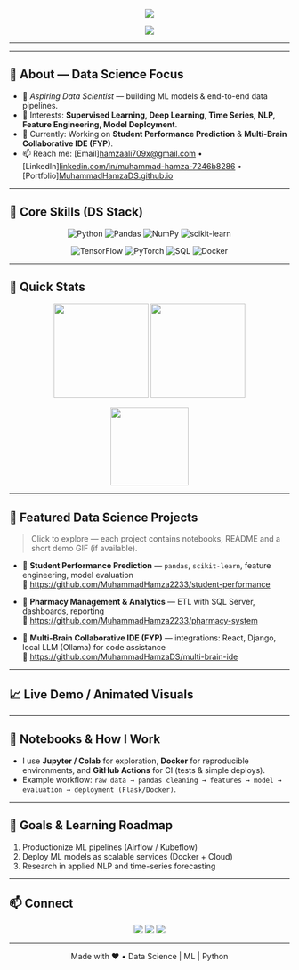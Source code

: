 <!-- Wavy animated banner -->
<p align="center">
  <img src="https://capsule-render.vercel.app/api?type=waving&color=0:00FFEE,100:0066FF&height=180&section=header&text=Hi%20I'm%20Hamza%20🚀&fontSize=40&fontColor=ffffff&animation=fadeIn" />
</p>

<!-- Typing animation -->
<p align="center">
  <img src="https://readme-typing-svg.herokuapp.com?size=22&color=00F7FF&center=true&vCenter=true&width=500&lines=Data+Science+Enthusiast;Python+Developer;Machine+Learning+Learner;Future+Data+Scientist" />
</p>

---



---

## 🔬 About — Data Science Focus
- 🎯 *Aspiring Data Scientist* — building ML models & end-to-end data pipelines.  
- 🧠 Interests: **Supervised Learning, Deep Learning, Time Series, NLP, Feature Engineering, Model Deployment**.  
- 🔭 Currently: Working on **Student Performance Prediction** & **Multi-Brain Collaborative IDE (FYP)**.  
- 📫 Reach me: [Email][hamzaali709x@gmail.com](mailto:hamzaali709x@gmail.com)  • [LinkedIn][linkedin.com/in/muhammad-hamza-7246b8286](https://www.linkedin.com/in/muhammad-hamza-7246b8286?utm_source=share&utm_campaign=share_via&utm_content=profile&utm_medium=android_app) • [Portfolio][MuhammadHamzaDS.github.io](https://MuhammadHamzaDS.github.io)  

---

## 🧰 Core Skills (DS Stack)
<p align="center">
  <!-- Badges (static but visually strong) -->
  <img alt="Python" src="https://img.shields.io/badge/Python-3776AB?style=for-the-badge&logo=python&logoColor=white"/>
  <img alt="Pandas" src="https://img.shields.io/badge/Pandas-150458?style=for-the-badge&logo=pandas&logoColor=white"/>
  <img alt="NumPy" src="https://img.shields.io/badge/NumPy-013243?style=for-the-badge&logo=numpy&logoColor=white"/>
  <img alt="scikit-learn" src="https://img.shields.io/badge/scikit--learn-F7931E?style=for-the-badge&logo=scikit-learn&logoColor=white"/>
</p>

<p align="center">
  <img alt="TensorFlow" src="https://img.shields.io/badge/TensorFlow-FF6F00?style=for-the-badge&logo=tensorflow&logoColor=white"/>
  <img alt="PyTorch" src="https://img.shields.io/badge/PyTorch-EE4C2C?style=for-the-badge&logo=pytorch&logoColor=white"/>
  <img alt="SQL" src="https://img.shields.io/badge/SQL-4479A1?style=for-the-badge&logo=mysql&logoColor=white"/>
  <img alt="Docker" src="https://img.shields.io/badge/Docker-2496ED?style=for-the-badge&logo=docker&logoColor=white"/>
</p>

---

## 🚩 Quick Stats
<p align="center">
  <img src="https://github-readme-stats.vercel.app/api?username=MuhammadHamzaDS&show_icons=true&theme=tokyonight&hide_border=true" height="170em"/>
  <img src="https://streak-stats.demolab.com?user=MuhammadHamzaDS&theme=tokyonight&hide_border=true" height="170em"/>
</p>

<p align="center">
  <img src="https://github-readme-stats.vercel.app/api/top-langs/?username=MuhammadHamzaDS&layout=compact&theme=tokyonight&hide_border=true" height="140em"/>
</p>

---

## 🧾 Featured Data Science Projects
> Click to explore — each project contains notebooks, README and a short demo GIF (if available).

- 🔬 **Student Performance Prediction** — `pandas`, `scikit-learn`, feature engineering, model evaluation  
  🔗 https://github.com/MuhammadHamza2233/student-performance

- 🏥 **Pharmacy Management & Analytics** — ETL with SQL Server, dashboards, reporting  
  🔗 https://github.com/MuhammadHamza2233/pharmacy-system

- 🤝 **Multi-Brain Collaborative IDE (FYP)** — integrations: React, Django, local LLM (Ollama) for code assistance  
  🔗 https://github.com/MuhammadHamzaDS/multi-brain-ide

---

## 📈 Live Demo / Animated Visuals
<!--
  If you have GIFs of model results or dashboards, upload them to `assets/` and uncomment below.
  Example stored at: https://raw.githubusercontent.com/MuhammadHamza2233/MuhammadHamza2233/main/assets/model-demo.gif
-->
<!--
<p align="center">
  <img src="https://raw.githubusercontent.com/MuhammadHamza2233/MuhammadHamza2233/main/assets/model-demo.gif" alt="Model Demo" width="700"/>
</p>
-->

---

## 🧪 Notebooks & How I Work
- I use **Jupyter / Colab** for exploration, **Docker** for reproducible environments, and **GitHub Actions** for CI (tests & simple deploys).  
- Example workflow: `raw data → pandas cleaning → features → model → evaluation → deployment (Flask/Docker)`.

---

## 🎯 Goals & Learning Roadmap
1. Productionize ML pipelines (Airflow / Kubeflow)  
2. Deploy ML models as scalable services (Docker + Cloud)  
3. Research in applied NLP and time-series forecasting

---

## 📫 Connect
<p align="center">
  <a href="https://www.linkedin.com/in/MuhammadHamza2233"><img src="https://img.shields.io/badge/LinkedIn-0A66C2?style=for-the-badge&logo=linkedin&logoColor=white"/></a>
  <a href="mailto:YOUR_EMAIL@gmail.com"><img src="https://img.shields.io/badge/Email-D14836?style=for-the-badge&logo=gmail&logoColor=white"/></a>
  <a href="https://your-portfolio-link.com"><img src="https://img.shields.io/badge/Portfolio-000000?style=for-the-badge&logo=firefox&logoColor=white"/></a>
</p>

---

<p align="center">Made with ❤️ • Data Science | ML | Python</p>
